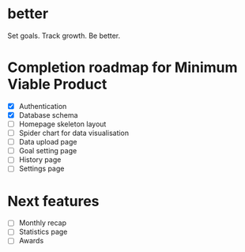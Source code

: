 # better
Set goals. Track growth. Be better.

# Completion roadmap for Minimum Viable Product
- [x] Authentication
- [x] Database schema
- [ ] Homepage skeleton layout
- [ ] Spider chart for data visualisation
- [ ] Data upload page
- [ ] Goal setting page
- [ ] History page
- [ ] Settings page

# Next features
- [ ] Monthly recap
- [ ] Statistics page
- [ ] Awards

